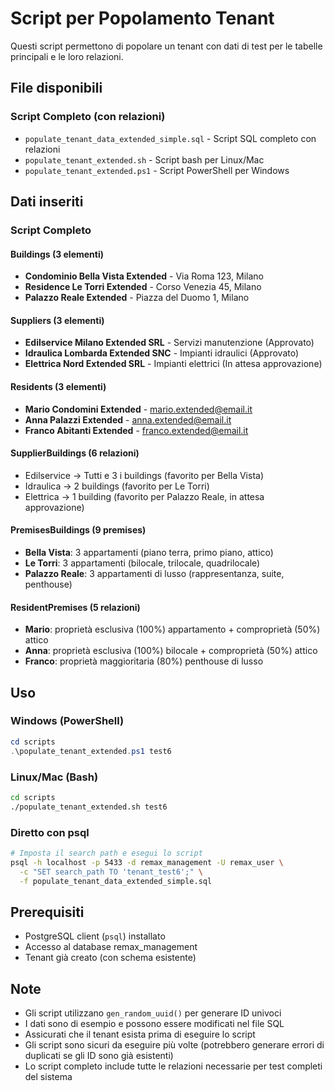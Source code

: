 # Script per Popolamento Tenant

Questi script permettono di popolare un tenant con dati di test per le tabelle principali e le loro relazioni.

## File disponibili

### Script Completo (con relazioni)
- `populate_tenant_data_extended_simple.sql` - Script SQL completo con relazioni
- `populate_tenant_extended.sh` - Script bash per Linux/Mac
- `populate_tenant_extended.ps1` - Script PowerShell per Windows

## Dati inseriti

### Script Completo

#### Buildings (3 elementi)
- **Condominio Bella Vista Extended** - Via Roma 123, Milano
- **Residence Le Torri Extended** - Corso Venezia 45, Milano  
- **Palazzo Reale Extended** - Piazza del Duomo 1, Milano

#### Suppliers (3 elementi)
- **Edilservice Milano Extended SRL** - Servizi manutenzione (Approvato)
- **Idraulica Lombarda Extended SNC** - Impianti idraulici (Approvato)
- **Elettrica Nord Extended SRL** - Impianti elettrici (In attesa approvazione)

#### Residents (3 elementi)
- **Mario Condomini Extended** - mario.extended@email.it
- **Anna Palazzi Extended** - anna.extended@email.it
- **Franco Abitanti Extended** - franco.extended@email.it

#### SupplierBuildings (6 relazioni)
- Edilservice → Tutti e 3 i buildings (favorito per Bella Vista)
- Idraulica → 2 buildings (favorito per Le Torri)  
- Elettrica → 1 building (favorito per Palazzo Reale, in attesa approvazione)

#### PremisesBuildings (9 premises)
- **Bella Vista**: 3 appartamenti (piano terra, primo piano, attico)
- **Le Torri**: 3 appartamenti (bilocale, trilocale, quadrilocale)
- **Palazzo Reale**: 3 appartamenti di lusso (rappresentanza, suite, penthouse)

#### ResidentPremises (5 relazioni)
- **Mario**: proprietà esclusiva (100%) appartamento + comproprietà (50%) attico
- **Anna**: proprietà esclusiva (100%) bilocale + comproprietà (50%) attico  
- **Franco**: proprietà maggioritaria (80%) penthouse di lusso

## Uso

### Windows (PowerShell)
```powershell
cd scripts
.\populate_tenant_extended.ps1 test6
```

### Linux/Mac (Bash)
```bash
cd scripts
./populate_tenant_extended.sh test6
```

### Diretto con psql
```bash
# Imposta il search path e esegui lo script
psql -h localhost -p 5433 -d remax_management -U remax_user \
  -c "SET search_path TO 'tenant_test6';" \
  -f populate_tenant_data_extended_simple.sql
```

## Prerequisiti

- PostgreSQL client (`psql`) installato
- Accesso al database remax_management
- Tenant già creato (con schema esistente)

## Note

- Gli script utilizzano `gen_random_uuid()` per generare ID univoci
- I dati sono di esempio e possono essere modificati nel file SQL
- Assicurati che il tenant esista prima di eseguire lo script
- Gli script sono sicuri da eseguire più volte (potrebbero generare errori di duplicati se gli ID sono già esistenti)
- Lo script completo include tutte le relazioni necessarie per test completi del sistema